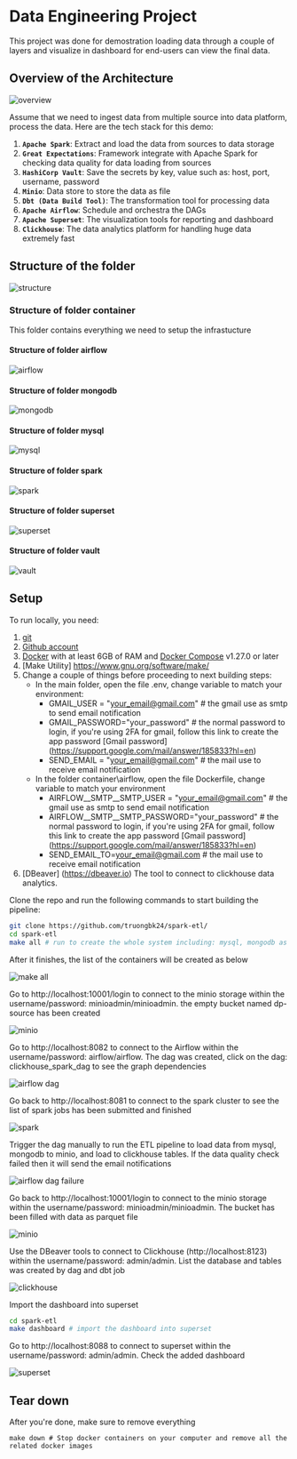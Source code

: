 # Data Engineering Project
This project was done for demostration loading data through a couple of layers and visualize in dashboard for end-users can view the final data.

## Overview of the Architecture

![overview](./asset/images/data_engineering_batch.drawio.png)

Assume that we need to ingest data from multiple source into data platform, process the data. Here are the tech stack for this demo:

1. **`Apache Spark`**: Extract and load the data from sources to data storage
2. **`Great Expectations`**: Framework integrate with Apache Spark for checking data quality for data loading from sources
3. **`HashiCorp Vault`**: Save the secrets by key, value such as: host, port, username, password
4. **`Minio`**: Data store to store the data as file
5. **`Dbt (Data Build Tool)`**: The transformation tool for processing data
6. **`Apache Airflow`**: Schedule and orchestra the DAGs
7. **`Apache Superset`**: The visualization tools for reporting and dashboard
8. **`Clickhouse`**: The data analytics platform for handling huge data extremely fast

## Structure of the folder
![structure](./asset/images/folder_structure.png)

### Structure of folder container

This folder contains everything we need to setup the infrastucture

#### Structure of folder airflow

![airflow](./asset/images/airflow_folder.png)

#### Structure of folder mongodb
![mongodb](./asset/images/mongodb_folder.png)

#### Structure of folder mysql
![mysql](./asset/images/mysql_folder.png)

#### Structure of folder spark
![spark](./asset/images/spark_folder.png)

#### Structure of folder superset
![superset](./asset/images/superset_folder.png)

#### Structure of folder vault
![vault](./asset/images/vault_folder.png)

## Setup

To run locally, you need:
1. [git](https://git-scm.com/book/en/v2/Getting-Started-Installing-Git)
2. [Github account](https://github.com/)
3. [Docker](https://docs.docker.com/engine/install/) with at least 6GB of RAM and [Docker Compose](https://docs.docker.com/compose/install/) v1.27.0 or later
4. [Make Utility] https://www.gnu.org/software/make/
5. Change a couple of things before proceeding to next building steps:
    -  In the main folder, open the file .env, change variable to match your environment:
        + GMAIL_USER = "your_email@gmail.com" # the gmail use as smtp to send email notification
        + GMAIL_PASSWORD="your_password" # the normal password to login, if you're using 2FA for gmail, follow this link to create the app password [Gmail password] (https://support.google.com/mail/answer/185833?hl=en)
        + SEND_EMAIL = "your_email@gmail.com" # the mail use to receive email notification
    -  In the folder container\airflow, open the file Dockerfile, change variable to match your environment
        + AIRFLOW__SMTP__SMTP_USER = "your_email@gmail.com" # the gmail use as smtp to send email notification
        + AIRFLOW__SMTP__SMTP_PASSWORD="your_password" # the normal password to login, if you're using 2FA for gmail, follow this link to create the app password [Gmail password] (https://support.google.com/mail/answer/185833?hl=en)
        + SEND_EMAIL_TO=your_email@gmail.com # the mail use to receive email notification
6. [DBeaver] (https://dbeaver.io) The tool to connect to clickhouse data analytics.

Clone the repo and run the following commands to start building the pipeline:

```bash
git clone https://github.com/truongbk24/spark-etl/
cd spark-etl
make all # run to create the whole system including: mysql, mongodb as source, spark cluster including 1 master and 2 workers, minio as data storage, clickhouse as data analytics platform, vault as secret manager, aiflow as orchestrator and superset as visualization. Wait around a couple of minutes for building
```

After it finishes, the list of the containers will be created as below

![make all](./asset/images/make_all.png)

Go to http://localhost:10001/login to connect to the minio storage within the username/password: minioadmin/minioadmin. the empty bucket named dp-source has been created

![minio](./asset/images/minio_screenshot.png)

Go to http://localhost:8082 to connect to the Airflow within the username/password: airflow/airflow. The dag was created, click on the dag: clickhouse_spark_dag to see the graph dependencies

![airflow dag](./asset/images/airflow_dag.png)

Go back to http://localhost:8081 to connect to the spark cluster to see the list of spark jobs has been submitted and finished

![spark](./asset/images/spark_cluster.png)

Trigger the dag manually to run the ETL pipeline to load data from mysql, mongodb to minio, and load to clickhouse tables. If the data quality check failed then it will send the email notifications

![airflow dag failure](./asset/images/airflow_dag_failure.png)

Go back to http://localhost:10001/login to connect to the minio storage within the username/password: minioadmin/minioadmin. The bucket has been filled with data as parquet file

![minio](./asset/images/minio_storage_data.png)

Use the DBeaver tools to connect to Clickhouse (http://localhost:8123) within the username/password: admin/admin. List the database and tables was created by dag and dbt job

![clickhouse](./asset/images/clickhouse.png)

Import the dashboard into superset
```bash
cd spark-etl
make dashboard # import the dashboard into superset
```

Go to http://localhost:8088 to connect to superset within the username/password: admin/admin. Check the added dashboard

![superset](./asset/images/superset.png)

## Tear down

After you're done, make sure to remove everything

```shell
make down # Stop docker containers on your computer and remove all the related docker images
```